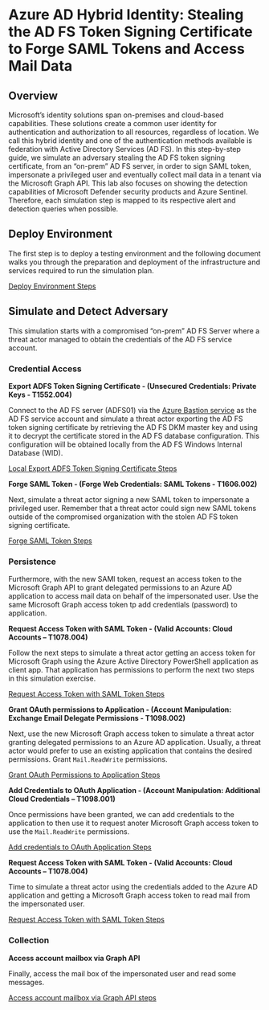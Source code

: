 # Azure AD Hybrid Identity: Stealing the AD FS Token Signing Certificate to Forge SAML Tokens and Access Mail Data

## Overview

Microsoft’s identity solutions span on-premises and cloud-based capabilities. These solutions create a common user identity for authentication and authorization to all resources, regardless of location. We call this hybrid identity and one of the authentication methods available is federation with Active Directory Services (AD FS).
In this step-by-step guide, we simulate an adversary stealing the AD FS token signing certificate, from an “on-prem” AD FS server, in order to sign SAML token, impersonate a privileged user and eventually collect mail data in a tenant via the Microsoft Graph API. This lab also focuses on showing the detection capabilities of Microsoft Defender security products and Azure Sentinel. Therefore, each simulation step is mapped to its respective alert and detection queries when possible.

## Deploy Environment
The first step is to deploy a testing environment and the following document walks you through the preparation and deployment of the infrastructure and services required to run the simulation plan. 

[Deploy Environment Steps](../2_deploy/aadHybridIdentityADFS/README.md)

## Simulate and Detect Adversary
This simulation starts with a compromised “on-prem” AD FS Server where a threat actor managed to obtain the credentials of the AD FS service account.

### Credential Access

**Export ADFS Token Signing Certificate - (Unsecured Credentials: Private Keys - T1552.004)**

Connect to the AD FS server (ADFS01) via the [Azure Bastion service](../2_deploy/helper_docs/configureAADConnectADFS) as the AD FS service account and simulate a threat actor exporting the AD FS token signing certificate by retrieving the AD FS DKM master key and using it to decrypt the certificate stored in the AD FS database configuration. This configuration will be obtained locally from the AD FS Windows Internal Database (WID).

[Local Export ADFS Token Signing Certificate Steps](../3_simulate_detect/credential-access/localExportADFSTokenSigningCertificate.md)

**Forge SAML Token - (Forge Web Credentials: SAML Tokens - T1606.002)**

Next, simulate a threat actor signing a new SAML token to impersonate a privileged user. Remember that a threat actor could sign new SAML tokens outside of the compromised organization with the stolen AD FS token signing certificate.

[Forge SAML Token Steps](../3_simulate_detect/credential-access/signSAMLToken.md)

### Persistence
Furthermore, with the new SAMl token, request an access token to the Microsoft Graph API to grant delegated permissions to an Azure AD application to access mail data on behalf of the impersonated user. Use the same Microsoft Graph access token tp add credentials (password) to application.

**Request Access Token with SAML Token - (Valid Accounts: Cloud Accounts – T1078.004)**

Follow the next steps to simulate a threat actor getting an access token for Microsoft Graph using the Azure Active Directory PowerShell application as client app. That application has permissions to perform the next two steps in this simulation exercise.

[Request Access Token with SAML Token Steps](../3_simulate_detect/persistence/getAccessTokenSAMLBearerAssertionFlow.md)

**Grant OAuth permissions to Application - (Account Manipulation: Exchange Email Delegate Permissions - T1098.002)**

Next, use the new Microsoft Graph access token to simulate a threat actor granting delegated permissions to an Azure AD application. Usually, a threat actor would prefer to use an existing application that contains the desired permissions. Grant `Mail.ReadWrite` permissions.

[Grant OAuth Permissions to Application Steps](../3_simulate_detect/credential-access/signSAMLToken.md)

**Add Credentials to OAuth Application - (Account Manipulation: Additional Cloud Credentials – T1098.001)**

Once permissions have been granted, we can add credentials to the application to then use it to request anoter Microsoft Graph access token to use the `Mail.ReadWrite` permissions.

[Add credentials to OAuth Application Steps](../3_simulate_detect/persistence/addCredentialsToApplication.md)

**Request Access Token with SAML Token - (Valid Accounts: Cloud Accounts – T1078.004)**

Time to simulate a threat actor using the credentials added to the Azure AD application and getting a Microsoft Graph access token to read mail from the impersonated user.

[Request Access Token with SAML Token Steps](../3_simulate_detect/persistence/getAccessTokenSAMLBearerAssertionFlow.md)

### Collection

**Access account mailbox via Graph API**

Finally, access the mail box of the impersonated user and read some messages.

[Access account mailbox via Graph API steps](../3_simulate_detect/collection/mailAccessDelegatedPermissions.md)

